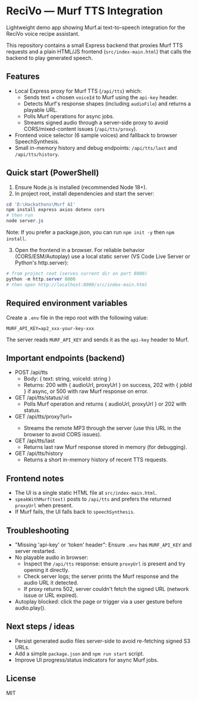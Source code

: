 # ReciVo — Murf TTS Integration

Lightweight demo app showing Murf.ai text-to-speech integration for the ReciVo voice recipe assistant.

This repository contains a small Express backend that proxies Murf TTS requests and a plain HTML/JS frontend (`src/index-main.html`) that calls the backend to play generated speech.

## Features

- Local Express proxy for Murf TTS (`/api/tts`) which:
  - Sends text + chosen `voiceId` to Murf using the `api-key` header.
  - Detects Murf's response shapes (including `audioFile`) and returns a playable URL.
  - Polls Murf operations for async jobs.
  - Streams signed audio through a server-side proxy to avoid CORS/mixed-content issues (`/api/tts/proxy`).
- Frontend voice selector (6 sample voices) and fallback to browser SpeechSynthesis.
- Small in-memory history and debug endpoints: `/api/tts/last` and `/api/tts/history`.

## Quick start (PowerShell)

1. Ensure Node.js is installed (recommended Node 18+).
2. In project root, install dependencies and start the server:

```powershell
cd 'D:\Hackathons\Murf AI'
npm install express axios dotenv cors
# then run
node server.js
```

Note: If you prefer a package.json, you can run `npm init -y` then `npm install`.

3. Open the frontend in a browser. For reliable behavior (CORS/ESM/Autoplay) use a local static server (VS Code Live Server or Python's http.server):

```powershell
# from project root (serves current dir on port 8000)
python -m http.server 8000
# then open http://localhost:8000/src/index-main.html
```

## Required environment variables

Create a `.env` file in the repo root with the following value:

```
MURF_API_KEY=ap2_xxx-your-key-xxx
```

The server reads `MURF_API_KEY` and sends it as the `api-key` header to Murf.

## Important endpoints (backend)

- POST /api/tts
  - Body: { text: string, voiceId: string }
  - Returns: 200 with { audioUrl, proxyUrl } on success, 202 with { jobId } if async, or 500 with raw Murf response on error.
- GET /api/tts/status/:id
  - Polls Murf operation and returns { audioUrl, proxyUrl } or 202 with status.
- GET /api/tts/proxy?url=<encoded-url>
  - Streams the remote MP3 through the server (use this URL in the browser to avoid CORS issues).
- GET /api/tts/last
  - Returns last raw Murf response stored in memory (for debugging).
- GET /api/tts/history
  - Returns a short in-memory history of recent TTS requests.

## Frontend notes

- The UI is a single static HTML file at `src/index-main.html`.
- `speakWithMurf(text)` posts to `/api/tts` and prefers the returned `proxyUrl` when present.
- If Murf fails, the UI falls back to `speechSynthesis`.

## Troubleshooting

- "Missing 'api-key' or 'token' header": Ensure `.env` has `MURF_API_KEY` and server restarted.
- No playable audio in browser:
  - Inspect the `/api/tts` response: ensure `proxyUrl` is present and try opening it directly.
  - Check server logs; the server prints the Murf response and the audio URL it detected.
  - If proxy returns 502, server couldn't fetch the signed URL (network issue or URL expired).
- Autoplay blocked: click the page or trigger via a user gesture before audio.play().

## Next steps / ideas

- Persist generated audio files server-side to avoid re-fetching signed S3 URLs.
- Add a simple `package.json` and `npm run start` script.
- Improve UI progress/status indicators for async Murf jobs.

## License

MIT
